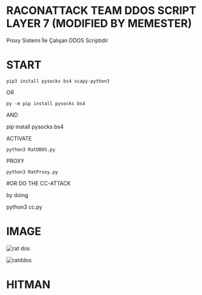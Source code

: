 # RACONATTACK TEAM DDOS SCRIPT LAYER 7 (MODIFIED BY MEMESTER)

Proxy Sistemi İle Çalışan DDOS Scriptidir  

# START

`pip3 install pysocks bs4 scapy-python3`

OR

`py -m pip install pysocks bs4`

AND 

pip install pysocks bs4

ACTIVATE

`python3 RatDDOS.py`

PROXY

`python3 RatProxy.py`

#OR DO THE CC-ATTACK

by doing

python3 cc.py




# IMAGE

![rat dos](https://ibb.co/wszMHc1)



![ratddos](https://user-images.githubusercontent.com/46251016/50542704-01581480-0bd5-11e9-9194-13ca6be0f9ee.jpg)









# HITMAN
